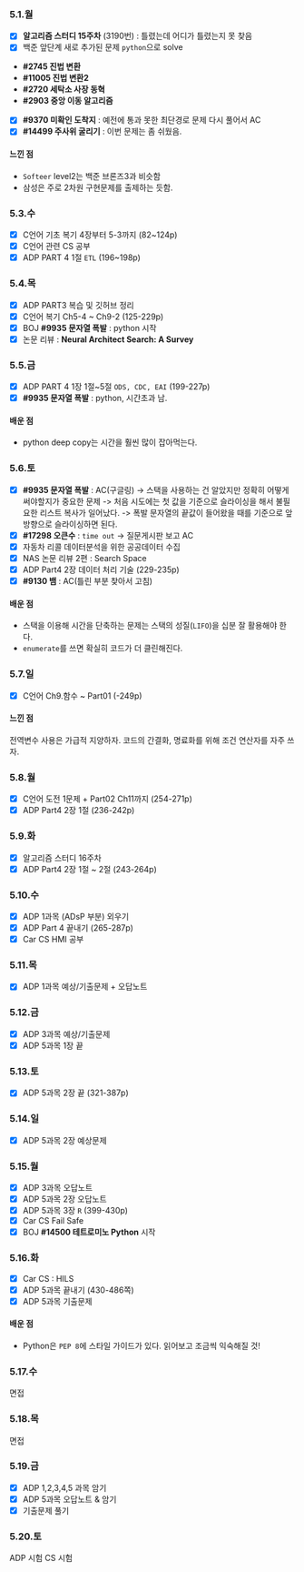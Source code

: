 ### 5.1.월
- [x] __알고리즘 스터디 15주차__ (3190번) : 틀렸는데 어디가 틀렸는지 못 찾음
- [x] 백준 앞단계 새로 추가된 문제 `python`으로 solve
- __#2745 진법 변환__
- __#11005 진법 변환2__
- __#2720 세탁소 사장 동혁__
- __#2903 중앙 이동 알고리즘__
- [x] __#9370 미확인 도착지__ : 예전에 통과 못한 최단경로 문제 다시 풀어서 AC
- [x] **#14499 주사위 굴리기** : 이번 문제는 좀 쉬웠음.

#### 느낀 점
- `Softeer` level2는 백준 브론즈3과 비슷함
- 삼성은 주로 2차원 구현문제를 출제하는 듯함.

### 5.3.수
- [x] C언어 기초 복기 4장부터 5-3까지 (82~124p)
- [x] C언어 관련 CS 공부
- [x] ADP PART 4 1절 `ETL` (196~198p)

### 5.4.목
- [x] ADP PART3 복습 및 깃허브 정리
- [x] C언어 복기 Ch5-4 ~ Ch9-2 (125-229p)
- [x] BOJ __#9935 문자열 폭발__ : python 시작
- [x] 논문 리뷰 : __Neural Architect Search: A Survey__

### 5.5.금
- [x] ADP PART 4 1장 1절~5절 `ODS, CDC, EAI` (199-227p)
- [x] __#9935 문자열 폭발__ : python, 시간초과 남.

#### 배운 점
- python deep copy는 시간을 훨씬 많이 잡아먹는다.  

### 5.6.토
- [x] __#9935 문자열 폭발__ : AC(구글링)
-> 스택을 사용하는 건 알았지만 정확히 어떻게 써야할지가 중요한 문제
-> 처음 시도에는 첫 값을 기준으로 슬라이싱을 해서 불필요한 리스트 복사가 일어났다.
-> 폭발 문자열의 끝값이 들어왔을 때를 기준으로 앞방향으로 슬라이싱하면 된다.
- [x] __#17298 오큰수__ : `time out` -> 질문게시판 보고 AC
- [x] 자동차 리콜 데이터분석을 위한 공공데이터 수집
- [x] NAS 논문 리뷰 2편 : Search Space
- [x] ADP Part4 2장 데이터 처리 기술 (229-235p)
- [x] __#9130 뱀__ : AC(틀린 부분 찾아서 고침)

#### 배운 점
- 스택을 이용해 시간을 단축하는 문제는 스택의 성질(`LIFO`)을 십분 잘 활용해야 한다. 
- `enumerate`를 쓰면 확실히 코드가 더 클린해진다.  

### 5.7.일
- [x] C언어 Ch9.함수 ~ Part01 (-249p)

#### 느낀 점
전역변수 사용은 가급적 지양하자. 코드의 간결화, 명료화를 위해 조건 연산자를 자주 쓰자.

### 5.8.월
- [x] C언어 도전 1문제 + Part02 Ch11까지 (254-271p)
- [x] ADP Part4 2장 1절 (236-242p)

### 5.9.화
- [x] 알고리즘 스터디 16주차
- [x] ADP Part4 2장 1절 ~ 2절 (243-264p)

### 5.10.수
- [x] ADP 1과목 (ADsP 부분) 외우기
- [x] ADP Part 4 끝내기 (265-287p)
- [x] Car CS HMI 공부

### 5.11.목
- [x] ADP 1과목 예상/기출문제 + 오답노트

### 5.12.금
- [x] ADP 3과목 예상/기출문제
- [x] ADP 5과목 1장 끝

### 5.13.토
- [x] ADP 5과목 2장 끝 (321-387p)

### 5.14.일
- [x] ADP 5과목 2장 예상문제

### 5.15.월
- [x] ADP 3과목 오답노트
- [x] ADP 5과목 2장 오답노트
- [x] ADP 5과목 3장 `R` (399-430p)
- [x] Car CS Fail Safe
- [x] BOJ __#14500 테트로미노 Python__ 시작

### 5.16.화
- [x] Car CS : HILS
- [x] ADP 5과목 끝내기 (430-486쪽)
- [x] ADP 5과목 기출문제

#### 배운 점
- Python은 `PEP 8`에 스타일 가이드가 있다. 읽어보고 조금씩 익숙해질 것!

### 5.17.수
면접

### 5.18.목
면접

### 5.19.금
- [x] ADP 1,2,3,4,5 과목 암기
- [x] ADP 5과목 오답노트 & 암기
- [x] 기출문제 풀기

### 5.20.토
ADP 시험
CS 시험
